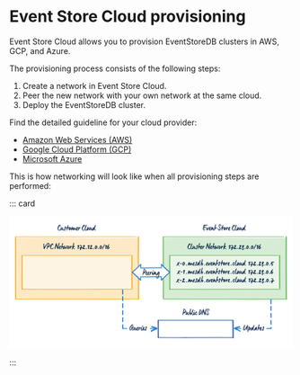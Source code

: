 # Event Store Cloud provisioning

Event Store Cloud allows you to provision EventStoreDB clusters in AWS, GCP, and Azure.

The provisioning process consists of the following steps:

1. Create a network in Event Store Cloud.
2. Peer the new network with your own network at the same cloud.
3. Deploy the EventStoreDB cluster.

Find the detailed guideline for your cloud provider:
- [Amazon Web Services (AWS)](aws)
- [Google Cloud Platform (GCP)](gcp)
- [Microsoft Azure](azure)


This is how networking will look like when all provisioning steps are performed:

::: card

![ES_Cloud_Networking](./images/es-cloud-networking.svg)

:::